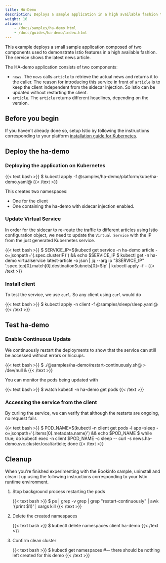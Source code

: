 ```yaml
---
title: HA-Demo
description: Deploys a sample application in a high available fashion to show that Istio features are high available as well.
weight: 10
aliases:
    - /docs/samples/ha-demo.html
    - /docs/guides/ha-demo/index.html
---
```


This example deploys a small sample application composed of two components used
to demonstrate Istio features in a high available fashion. The service shows the latest news article.

The HA-demo application consists of two components:

* `news`. The `news` calls `article` to retrieve the actual news and returns it to the caller. The reason for introducing this service in front of `article` is to keep the client independent from the sidecar injection. So Istio can be updated without restarting the client.
* `article`. The `article` returns different headlines, depending on the version.

## Before you begin

If you haven't already done so, setup Istio by following the instructions
corresponding to your platform [installation guide for Kubernetes](/docs/setup/kubernetes).

## Deploy the ha-demo

### Deploying the application on Kubernetes

{{< text bash >}}
$ kubectl apply -f @samples/ha-demo/platform/kube/ha-demo.yaml@
{{< /text >}}

This creates two namespaces:

* One for the client
* One containing the ha-demo with sidecar injection enabled.

### Update Virtual Service

In order for the sidecar to re-route the traffic to different articles using Istio configuration object, we need to update the `Virtual Service` with the IP from the just generated Kubernetes service.

{{< text bash >}}
$ SERVICE_IP=$(kubectl get service -n ha-demo article -o=jsonpath='{.spec.clusterIP}') && echo $SERVICE_IP
$ kubectl get -n ha-demo virtualservice latest-article  -o json | jq --arg ip "$SERVICE_IP" '.spec.tcp[0].match[0].destinationSubnets[0]=$ip' | kubectl apply -f -
{{< /text >}}

### Install client

To test the service, we use `curl`. So any client using `curl` would do

{{< text bash >}}
$ kubectl apply -n client -f @samples/sleep/sleep.yaml@
{{< /text >}}

## Test ha-demo

### Enable Continuous Update

We continuously restart the deployments to show that the service can still be accessed without errors or hiccups.

{{< text bash >}}
$ ./@samples/ha-demo/restart-continuously.sh@ > /dev/null &
{{< /text >}}

You can monitor the pods being updated with

{{< text bash >}}
$ watch kubectl -n ha-demo get pods
{{< /text >}}

### Accessing the service from the client

By curling the service, we can verify that although the restarts are ongoing, no request fails

{{< text bash >}}
$ POD_NAME=$(kubectl -n client get pods -l app=sleep -o=jsonpath='{.items[0].metadata.name}') && echo $POD_NAME
$ while true; do kubectl exec -n client $POD_NAME -c sleep -- curl -s news.ha-demo.svc.cluster.local/article; done
{{< /text >}}

## Cleanup

When you're finished experimenting with the Bookinfo sample, uninstall and clean
it up using the following instructions corresponding to your Istio runtime environment.

1. Stop background process restarting the pods
  
    {{< text bash >}}
    $ ps | grep -v grep | grep "restart-continuously" | awk '{print $1}' | xargs kill
    {{< /text >}}

1.  Delete the created namespaces

    {{< text bash >}}
    $ kubectl delete namespaces client ha-demo
    {{< /text >}}

1.  Confirm clean cluster

    {{< text bash >}}
    $ kubectl get namespaces   #-- there should be nothing left created for this demo
    {{< /text >}}